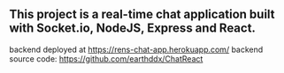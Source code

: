 ## This project is a real-time chat application built with Socket.io, NodeJS, Express and React.

backend deployed at https://rens-chat-app.herokuapp.com/
backend source code: https://github.com/earthddx/ChatReact
